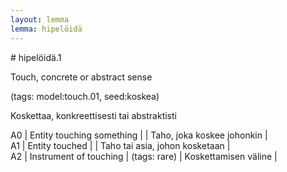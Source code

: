 ```yaml
---
layout: lemma
lemma: hipelöidä
---
```


<div class="sense">
# <span class="sensename">hipelöidä.1</span>

<span class="description">Touch, concrete or abstract sense</span>

(tags: model:touch.01, seed:koskea)

<span class="description">Koskettaa, konkreettisesti tai abstraktisti</span>

A0 | Entity touching something |   | Taho, joka koskee johonkin |  
A1 | Entity touched |   | Taho tai asia, johon kosketaan |  
A2 | Instrument of touching | (tags: rare) | Koskettamisen väline |  

</div>

